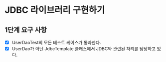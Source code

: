 # JDBC 라이브러리 구현하기

## 1단계 요구 사항
- [x] UserDaoTest의 모든 테스트 케이스가 통과한다.
- [x] UserDao가 아닌 JdbcTemplate 클래스에서 JDBC와 관련된 처리를 담당하고 있다.

